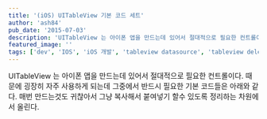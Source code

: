 ```yaml
---
title: '(iOS) UITableView 기본 코드 세트'
author: 'ash84'
pub_date: '2015-07-03'
description: 'UITableView 는 아이폰 앱을 만드는데 있어서 절대적으로 필요한 컨트롤이다. 때문에 굉장히 자주 사용하게 되는데 그중에서 반드시 필요한 기본 코드들은 아래와 같다. 매번 만드는것도 귀찮아서 그냥 복사해서 붙여넣기 할수 있도록 정리하는 차원에서 올린다.'
featured_image: ''
tags: ['dev', 'IOS', 'iOS 개발', 'tableview datasource', 'tableview delegate', 'UITableView']
---
```



<span style="font-size: 11pt;">UITableView 는 아이폰 앱을 만드는데 있어서 절대적으로 필요한 컨트롤이다. 때문에 굉장히 자주 사용하게 되는데 그중에서 반드시 필요한 기본 코드들은 아래와 같다. 매번 만드는것도 귀찮아서 그냥 복사해서 붙여넣기 할수 있도록 정리하는 차원에서 올린다. </span>

<span style="font-size: 11pt;">  
</span>

<span style="font-size: 11pt;">  
</span>

<span style="font-size: 11pt;">  
</span>

<script src="https://gist.github.com/4467837.js"></script><span style="font-size: 11pt;"></span>

<script src="https://gist.github.com/4467849.js"></script>



